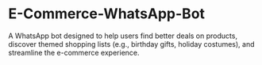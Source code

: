 # E-Commerce-WhatsApp-Bot
A WhatsApp bot designed to help users find better deals on products, discover themed shopping lists (e.g., birthday gifts, holiday costumes), and streamline the e-commerce experience.
